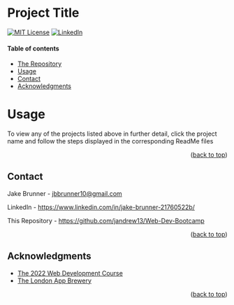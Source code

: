 # Project Title

<a name="readme-top"></a>

[![MIT License][license-shield]][license-url]
[![LinkedIn][linkedin-shield]][linkedin-url]


<!-- TABLE OF CONTENTS -->
  #### Table of contents
+ [The Repository](#the-repository)
+ [Usage](#usage)
+ [Contact](#contact)
+ [Acknowledgments](#acknowledgments)



<!-- USAGE EXAMPLES -->
  # Usage

To view any of the projects listed above in further detail, click the project name and follow the steps displayed in the corresponding ReadMe files

<p align="right">(<a href="#readme-top">back to top</a>)</p>

<!-- CONTACT -->
## Contact

Jake Brunner -  jbbrunner10@gmail.com

LinkedIn - https://www.linkedin.com/in/jake-brunner-21760522b/

This Repository - https://github.com/jandrew13/Web-Dev-Bootcamp

<p align="right">(<a href="#readme-top">back to top</a>)</p>



<!-- ACKNOWLEDGMENTS -->
## Acknowledgments



* [The 2022 Web Development Course](https://www.udemy.com/course/the-complete-web-development-bootcamp)
* [The London App Brewery](https://www.londonappbrewery.com/) 


<p align="right">(<a href="#readme-top">back to top</a>)</p>



<!-- MARKDOWN LINKS & IMAGES -->
[issues-shield]: https://img.shields.io/github/issues/othneildrew/Best-README-Template.svg?style=for-the-badge
[issues-url]: https://github.com/othneildrew/Best-README-Template/issues
[license-shield]: https://img.shields.io/github/license/othneildrew/Best-README-Template.svg?style=for-the-badge
[license-url]: https://github.com/othneildrew/Best-README-Template/blob/master/LICENSE.txt
[linkedin-shield]: https://img.shields.io/badge/-LinkedIn-black.svg?style=for-the-badge&logo=linkedin&colorB=555
[linkedin-url]: https://linkedin.com/in/othneildrew
[product-screenshot]: images/screenshot.png

[React.js]: https://img.shields.io/badge/React-20232A?style=for-the-badge&logo=react&logoColor=61DAFB
[React-url]: https://reactjs.org/
[Bootstrap.com]: https://img.shields.io/badge/Bootstrap-563D7C?style=for-the-badge&logo=bootstrap&logoColor=white
[Bootstrap-url]: https://getbootstrap.com
[JQuery.com]: https://img.shields.io/badge/jQuery-0769AD?style=for-the-badge&logo=jquery&logoColor=white
[JQuery-url]: https://jquery.com 
[MongoDB.com]: https://img.shields.io/badge/MongoDB-%234ea94b.svg?style=for-the-badge&logo=mongodb&logoColor=white
[MongoDB-url]: https://mongodb.com
[Expressjs.com]: https://img.shields.io/badge/express.js-%23404d59.svg?style=for-the-badge&logo=express&logoColor=%2361DAFB
[Expressjs-url]: https://expressjs.com

[npmjs.com]:https://img.shields.io/badge/NPM-%23000000.svg?style=for-the-badge&logo=npm&logoColor=white
[npmjs-url]:npmjs.com

[CSS3]: https://img.shields.io/badge/css3-%231572B6.svg?style=for-the-badge&logo=css3&logoColor=white

[HTML5]: https://img.shields.io/badge/html5-%23E34F26.svg?style=for-the-badge&logo=html5&logoColor=white
